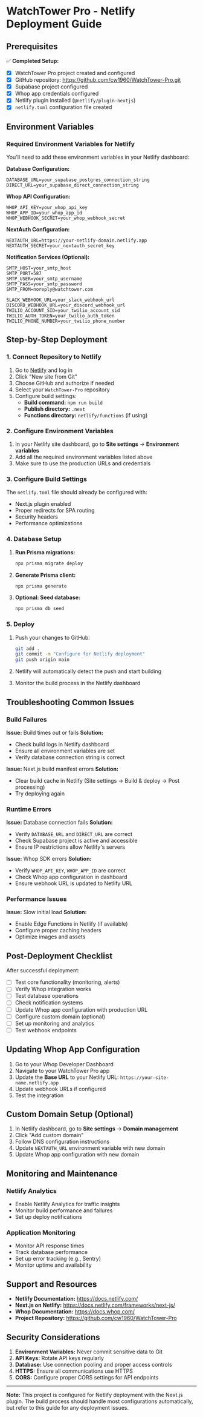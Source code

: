# WatchTower Pro - Netlify Deployment Guide

## Prerequisites

✅ **Completed Setup:**
- [x] WatchTower Pro project created and configured
- [x] GitHub repository: https://github.com/cw1960/WatchTower-Pro.git
- [x] Supabase project configured
- [x] Whop app credentials configured
- [x] Netlify plugin installed (`@netlify/plugin-nextjs`)
- [x] `netlify.toml` configuration file created

## Environment Variables

### Required Environment Variables for Netlify

You'll need to add these environment variables in your Netlify dashboard:

**Database Configuration:**
```
DATABASE_URL=your_supabase_postgres_connection_string
DIRECT_URL=your_supabase_direct_connection_string
```

**Whop API Configuration:**
```
WHOP_API_KEY=your_whop_api_key
WHOP_APP_ID=your_whop_app_id
WHOP_WEBHOOK_SECRET=your_whop_webhook_secret
```

**NextAuth Configuration:**
```
NEXTAUTH_URL=https://your-netlify-domain.netlify.app
NEXTAUTH_SECRET=your_nextauth_secret_key
```

**Notification Services (Optional):**
```
SMTP_HOST=your_smtp_host
SMTP_PORT=587
SMTP_USER=your_smtp_username
SMTP_PASS=your_smtp_password
SMTP_FROM=noreply@watchtower.com

SLACK_WEBHOOK_URL=your_slack_webhook_url
DISCORD_WEBHOOK_URL=your_discord_webhook_url
TWILIO_ACCOUNT_SID=your_twilio_account_sid
TWILIO_AUTH_TOKEN=your_twilio_auth_token
TWILIO_PHONE_NUMBER=your_twilio_phone_number
```

## Step-by-Step Deployment

### 1. Connect Repository to Netlify

1. Go to [Netlify](https://netlify.com) and log in
2. Click "New site from Git"
3. Choose GitHub and authorize if needed
4. Select your `WatchTower-Pro` repository
5. Configure build settings:
   - **Build command:** `npm run build`
   - **Publish directory:** `.next`
   - **Functions directory:** `netlify/functions` (if using)

### 2. Configure Environment Variables

1. In your Netlify site dashboard, go to **Site settings** → **Environment variables**
2. Add all the required environment variables listed above
3. Make sure to use the production URLs and credentials

### 3. Configure Build Settings

The `netlify.toml` file should already be configured with:
- Next.js plugin enabled
- Proper redirects for SPA routing
- Security headers
- Performance optimizations

### 4. Database Setup

1. **Run Prisma migrations:**
   ```bash
   npx prisma migrate deploy
   ```

2. **Generate Prisma client:**
   ```bash
   npx prisma generate
   ```

3. **Optional: Seed database:**
   ```bash
   npx prisma db seed
   ```

### 5. Deploy

1. Push your changes to GitHub:
   ```bash
   git add .
   git commit -m "Configure for Netlify deployment"
   git push origin main
   ```

2. Netlify will automatically detect the push and start building
3. Monitor the build process in the Netlify dashboard

## Troubleshooting Common Issues

### Build Failures

**Issue:** Build times out or fails
**Solution:** 
- Check build logs in Netlify dashboard
- Ensure all environment variables are set
- Verify database connection string is correct

**Issue:** Next.js build manifest errors
**Solution:**
- Clear build cache in Netlify (Site settings → Build & deploy → Post processing)
- Try deploying again

### Runtime Errors

**Issue:** Database connection fails
**Solution:**
- Verify `DATABASE_URL` and `DIRECT_URL` are correct
- Check Supabase project is active and accessible
- Ensure IP restrictions allow Netlify's servers

**Issue:** Whop SDK errors
**Solution:**
- Verify `WHOP_API_KEY`, `WHOP_APP_ID` are correct
- Check Whop app configuration in dashboard
- Ensure webhook URL is updated to Netlify URL

### Performance Issues

**Issue:** Slow initial load
**Solution:**
- Enable Edge Functions in Netlify (if available)
- Configure proper caching headers
- Optimize images and assets

## Post-Deployment Checklist

After successful deployment:

- [ ] Test core functionality (monitoring, alerts)
- [ ] Verify Whop integration works
- [ ] Test database operations
- [ ] Check notification systems
- [ ] Update Whop app configuration with production URL
- [ ] Configure custom domain (optional)
- [ ] Set up monitoring and analytics
- [ ] Test webhook endpoints

## Updating Whop App Configuration

1. Go to your Whop Developer Dashboard
2. Navigate to your WatchTower Pro app
3. Update the **Base URL** to your Netlify URL: `https://your-site-name.netlify.app`
4. Update webhook URLs if configured
5. Test the integration

## Custom Domain Setup (Optional)

1. In Netlify dashboard, go to **Site settings** → **Domain management**
2. Click "Add custom domain"
3. Follow DNS configuration instructions
4. Update `NEXTAUTH_URL` environment variable with new domain
5. Update Whop app configuration with new domain

## Monitoring and Maintenance

### Netlify Analytics
- Enable Netlify Analytics for traffic insights
- Monitor build performance and failures
- Set up deploy notifications

### Application Monitoring
- Monitor API response times
- Track database performance
- Set up error tracking (e.g., Sentry)
- Monitor uptime and availability

## Support and Resources

- **Netlify Documentation:** https://docs.netlify.com/
- **Next.js on Netlify:** https://docs.netlify.com/frameworks/next-js/
- **Whop Documentation:** https://docs.whop.com/
- **Project Repository:** https://github.com/cw1960/WatchTower-Pro

## Security Considerations

1. **Environment Variables:** Never commit sensitive data to Git
2. **API Keys:** Rotate API keys regularly
3. **Database:** Use connection pooling and proper access controls
4. **HTTPS:** Ensure all communications use HTTPS
5. **CORS:** Configure proper CORS settings for API endpoints

---

**Note:** This project is configured for Netlify deployment with the Next.js plugin. The build process should handle most configurations automatically, but refer to this guide for any deployment issues. 